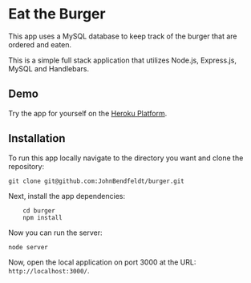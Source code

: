 # Eat the Burger

This app uses a MySQL database to keep track of the burger that are ordered and eaten.

This is a simple full stack application that utilizes Node.js, Express.js, MySQL and Handlebars.

## Demo

Try the app for yourself on the [Heroku Platform](http://johnsburgers.herokuapp.com/).

## Installation

To run this app locally navigate to the directory you want and clone the repository:

	git clone git@github.com:JohnBendfeldt/burger.git
	
Next, install the app dependencies:

		cd burger
		npm install
	
Now you can run the server:

	node server
	
Now, open the local application on port 3000 at the URL: `http://localhost:3000/`.
